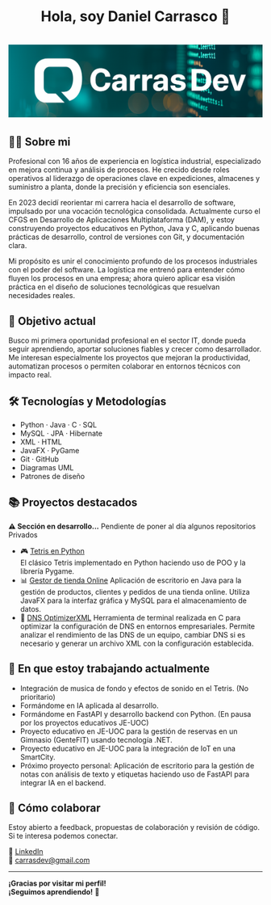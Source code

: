 <div align="center">
<h1 aling="center">Hola, soy Daniel Carrasco 👋<h1>
<img src="assets/header.png" width="1000"/>
</div>


## 👨‍💻 Sobre mi

Profesional con 16 años de experiencia en logística industrial, especializado en mejora continua y análisis de procesos. He crecido desde roles operativos al liderazgo de operaciones clave en expediciones, almacenes y suministro a planta, donde la precisión y eficiencia son esenciales.

En 2023 decidí reorientar mi carrera hacia el desarrollo de software, impulsado por una vocación tecnológica consolidada. Actualmente curso el CFGS en Desarrollo de Aplicaciones Multiplataforma (DAM), y estoy construyendo proyectos educativos en Python, Java y C, aplicando buenas prácticas de desarrollo, control de versiones con Git, y documentación clara.

Mi propósito es unir el conocimiento profundo de los procesos industriales con el poder del software. La logística me entrenó para entender cómo fluyen los procesos en una empresa; ahora quiero aplicar esa visión práctica en el diseño de soluciones tecnológicas que resuelvan necesidades reales.

## 🎯 Objetivo actual

Busco mi primera oportunidad profesional en el sector IT, donde pueda seguir aprendiendo, aportar soluciones fiables y crecer como desarrollador. Me interesan especialmente los proyectos que mejoran la productividad, automatizan procesos o permiten colaborar en entornos técnicos con impacto real.



## 🛠️ Tecnologías y Metodologías

- Python · Java · C · SQL
- MySQL · JPA · Hibernate
- XML · HTML
- JavaFX · PyGame
- Git · GitHub
- Diagramas UML
- Patrones de diseño


## 📚 Proyectos destacados

**⚠️ Sección en desarrollo...** Pendiente de poner al día algunos repositorios Privados<br>

- 🎮 [Tetris en Python](https://github.com/CarrasDev/Tetris_Game)  
  El clásico Tetris implementado en Python haciendo uso de POO y la librería Pygame.
- 📊 [Gestor de tienda Online](https://github.com/CarrasDev/Online_Store)
  Aplicación de escritorio en Java para la gestión de productos, clientes y pedidos de una tienda online. Utiliza JavaFX para la interfaz gráfica y MySQL para el almacenamiento de datos.
- 📡 [DNS OptimizerXML](https://github.com/CarrasDev/DNS_OptimizerXML)
  Herramienta de terminal realizada en C para optimizar la configuración de DNS en entornos empresariales. Permite analizar el rendimiento de las DNS de un equipo, cambiar DNS si es necesario y generar un archivo XML con la configuración establecida.

## 🚀 En que estoy trabajando actualmente

- Integración de musica de fondo y efectos de sonido en el Tetris. (No prioritario)
- Formándome en IA aplicada al desarrollo.
- Formándome en FastAPI y desarrollo backend con Python. (En pausa por los proyectos educativos JE-UOC)
- Proyecto educativo en JE-UOC para la gestión de reservas en un Gimnasio (GenteFIT) usando tecnología .NET.
- Proyecto educativo en JE-UOC para la integración de IoT en una SmartCity.<br>
- Próximo proyecto personal: Aplicación de escritorio para la gestión de notas con análisis de texto y etiquetas haciendo uso de FastAPI para integrar IA en el backend.


## 🤝 Cómo colaborar

Estoy abierto a feedback, propuestas de colaboración y revisión de código. Si te interesa podemos conectar.

💼 [LinkedIn](https://www.linkedin.com/in/danielcarrascoluque/)<br>
📧 carrasdev@gmail.com


---

**¡Gracias por visitar mi perfil!<br>
¡Seguimos aprendiendo!** 🚀